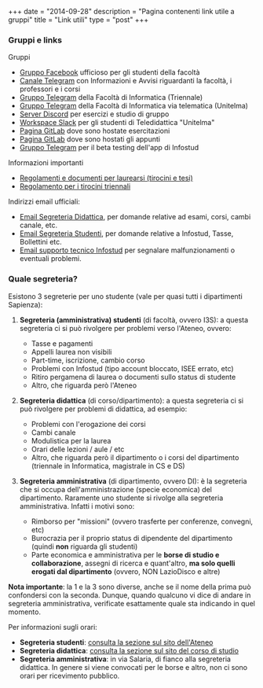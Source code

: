 +++
date = "2014-09-28"
description = "Pagina contenenti link utile a gruppi"
title = "Link utili"
type = "post"
+++

### Gruppi e links

Gruppi

* [Gruppo Facebook](https://m.facebook.com/groups/informaticasapienza) ufficioso per gli studenti della facoltà
* [Canale Telegram](https://t.me/sapienzafeed) con Informazioni e Avvisi riguardanti la facoltà, i professori e i corsi
* [Gruppo Telegram](https://t.me/sapienzainformatica) della Facoltà di Informatica (Triennale)
* [Gruppo Telegram](https://t.me/InformaticaSapienzaTeledidattica) della Facoltà di Informatica via telematica (Unitelma)
* [Server Discord](https://discord.gg/YxENrKk) per esercizi e studio di gruppo
* [Workspace Slack](https://ecssap.slack.com/) per gli studenti di Teledidattica "Unitelma"
* [Pagina GitLab](https://gitlab.com/sapienzastudents/exercises) dove sono hostate esercitazioni
* [Pagina GitLab](https://gitlab.com/sapienzastudents/papers) dove sono hostati gli appunti
* [Gruppo Telegram](https://t.me/infostudapp) per il beta testing dell'app di Infostud

Informazioni importanti

* [Regolamenti e documenti per laurearsi (tirocini e tesi)](https://www.studiareinformatica.uniroma1.it/laurearsi)
* [Regolamento per i tirocini triennali](https://www.studiareinformatica.uniroma1.it/laurearsi/regolamento-tirocinio)

Indirizzi email ufficiali:

* [Email Segreteria Didattica](mailto:segr.didattica@di.uniroma1.it), per domande relative ad esami, corsi, cambi canale, etc.
* [Email Segreteria Studenti](mailto:segrstudenti.I3S@uniroma1.it), per domande relative a Infostud, Tasse, Bollettini etc.
* [Email supporto tecnico Infostud](mailto:infostud@uniroma1.it) per segnalare malfunzionamenti o eventuali problemi.

### Quale segreteria?

Esistono 3 segreterie per uno studente (vale per quasi tutti i dipartimenti Sapienza):

1. **Segreteria (amministrativa) studenti** (di facoltà, ovvero I3S): a questa segreteria ci si può rivolgere per problemi verso l'Ateneo, ovvero:
   - Tasse e pagamenti
   - Appelli laurea non visibili
   - Part-time, iscrizione, cambio corso
   - Problemi con Infostud (tipo account bloccato, ISEE errato, etc)
   - Ritiro pergamena di laurea o documenti sullo status di studente
   - Altro, che riguarda però l'Ateneo

2. **Segreteria didattica** (di corso/dipartimento): a questa segreteria ci si può rivolgere per problemi di didattica, ad esempio:
   - Problemi con l'erogazione dei corsi
   - Cambi canale
   - Modulistica per la laurea
   - Orari delle lezioni / aule / etc
   - Altro, che riguarda però il dipartimento o i corsi del dipartimento (triennale in Informatica, magistrale in CS e DS)

3. **Segreteria amministrativa** (di dipartimento, ovvero DI): è la segreteria che si occupa dell'amministrazione (specie economica) del dipartimento. Raramente uno studente si rivolge alla segreteria amministrativa. Infatti i motivi sono:
   - Rimborso per "missioni" (ovvero trasferte per conferenze, convegni, etc)
   - Burocrazia per il proprio status di dipendente del dipartimento (quindi **non** riguarda gli studenti)
   - Parte economica e amministrativa per le **borse di studio e collaborazione**, assegni di ricerca e quant'altro, **ma solo quelli erogati dal dipartimento** (ovvero, NON LazioDisco e altre)

**Nota importante**: la 1 e la 3 sono diverse, anche se il nome della prima può confondersi con la seconda. Dunque, quando qualcuno vi dice di andare in segreteria amministrativa, verificate esattamente quale sta indicando in quel momento.

Per informazioni sugli orari:

- **Segreteria studenti**: [consulta la sezione sul sito dell'Ateneo](https://www.uniroma1.it/it/pagina/segreteria-di-ingegneria-dellinformazione-informatica-e-statistica)
- **Segreteria didattica**: [consulta la sezione sul sito del corso di studio](https://www.studiareinformatica.uniroma1.it/segreteria-didattica)
- **Segreteria amministrativa**: in via Salaria, di fianco alla segreteria didattica. In genere si viene convocati per le borse e altro, non ci sono orari per ricevimento pubblico.

